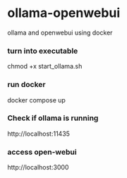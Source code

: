 # ollama-openwebui
ollama and openwebui using docker

### turn into executable
chmod +x start_ollama.sh
### run docker
docker compose up

### Check if ollama is running
http://localhost:11435

### access open-webui
http://localhost:3000

